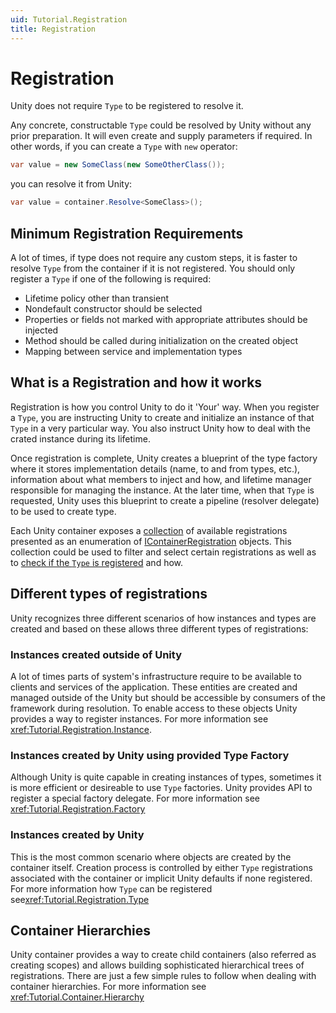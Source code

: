 ```yaml
---
uid: Tutorial.Registration
title: Registration
---
```


# Registration

Unity does not require `Type` to be registered to resolve it.

Any concrete, constructable `Type` could be resolved by Unity without any prior preparation. It will even create and supply parameters if required. In other words, if you can create a `Type` with `new` operator:

```cs
var value = new SomeClass(new SomeOtherClass());
```

you can resolve it from Unity:

```cs
var value = container.Resolve<SomeClass>();
```

## Minimum Registration Requirements

A lot of times, if type does not require any custom steps, it is faster to resolve `Type` from the container if it is not registered. You should only register a `Type` if one of the following is required:

* Lifetime policy other than transient
* Nondefault constructor should be selected
* Properties or fields not marked with appropriate attributes should be injected
* Method should be called during initialization on the created object
* Mapping between service and implementation types

## What is a Registration and how it works

Registration is how you control Unity to do it 'Your' way. When you register a `Type`, you are instructing Unity to create and initialize an instance of that `Type` in a very particular way. You also instruct Unity how to deal with the crated instance during its lifetime.

Once registration is complete, Unity creates a blueprint of the type factory where it stores implementation details (name, to and from types, etc.), information about what members to inject and how, and lifetime manager responsible for managing the instance.
At the later time, when that `Type` is requested, Unity uses this blueprint to create a pipeline (resolver delegate) to be used to create type.

Each Unity container exposes a [collection](xref:Unity.IUnityContainer#Unity_IUnityContainer_Registrations) of available registrations presented as an enumeration of [IContainerRegistration](xref:Unity.IContainerRegistration) objects. This collection could be used to filter and select certain registrations as well as to [check if the `Type` is registered](xref:Unity.IUnityContainer#Unity_IUnityContainer_IsRegistered_System_Type_System_String_) and how.

## Different types of registrations

Unity recognizes three different scenarios of how instances and types are created and based on these allows three different types of registrations:

### Instances created outside of Unity

A lot of times parts of system's infrastructure require to be available to clients and services of the application. These entities are created and managed outside of the Unity but should be accessible by consumers of the framework during resolution. To enable access to these objects Unity provides a way to register instances. For more information see <xref:Tutorial.Registration.Instance>.

### Instances created by Unity using provided Type Factory

Although Unity is quite capable in creating instances of types, sometimes it is more efficient or desireable to use `Type` factories. Unity provides API to register a special factory delegate. For more information see <xref:Tutorial.Registration.Factory>

### Instances created by Unity

This is the most common scenario where objects are created by the container itself. Creation process is controlled by either `Type` registrations associated with the container or implicit Unity defaults if none registered. For more information how `Type` can be registered see<xref:Tutorial.Registration.Type>

## Container Hierarchies

Unity container provides a way to create child containers (also referred as creating scopes) and allows building sophisticated hierarchical trees of registrations. There are just a few simple rules to follow when dealing with container hierarchies. For more information see <xref:Tutorial.Container.Hierarchy>
